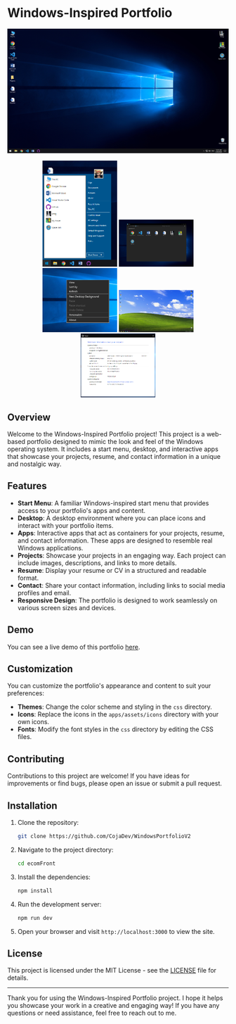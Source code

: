 # Windows-Inspired Portfolio

![Windows-Inspired Portfolio](screenshot.png)

<p align="center">
  <img src="Screenshot_2.png" alt="Screenshot 2" width="170">
  <img src="Screenshot_3.png" alt="Screenshot 3" width="170">
  <img src="Screenshot_4.png" alt="Screenshot 4" width="170">
  <img src="Screenshot_5.png" alt="Screenshot 5" width="170">
  <img src="Screenshot_6.png" alt="Screenshot 6" width="170">
</p>

## Overview

Welcome to the Windows-Inspired Portfolio project! This project is a web-based portfolio designed to mimic the look and feel of the Windows operating system. It includes a start menu, desktop, and interactive apps that showcase your projects, resume, and contact information in a unique and nostalgic way.

## Features

- **Start Menu**: A familiar Windows-inspired start menu that provides access to your portfolio's apps and content.
- **Desktop**: A desktop environment where you can place icons and interact with your portfolio items.
- **Apps**: Interactive apps that act as containers for your projects, resume, and contact information. These apps are designed to resemble real Windows applications.
- **Projects**: Showcase your projects in an engaging way. Each project can include images, descriptions, and links to more details.
- **Resume**: Display your resume or CV in a structured and readable format.
- **Contact**: Share your contact information, including links to social media profiles and email.
- **Responsive Design**: The portfolio is designed to work seamlessly on various screen sizes and devices.

## Demo

You can see a live demo of this portfolio [here](https://windows-portfolio-v2.vercel.app/).

## Customization

You can customize the portfolio's appearance and content to suit your preferences:

- **Themes**: Change the color scheme and styling in the `css` directory.
- **Icons**: Replace the icons in the `apps/assets/icons` directory with your own icons.
- **Fonts**: Modify the font styles in the `css` directory by editing the CSS files.

## Contributing

Contributions to this project are welcome! If you have ideas for improvements or find bugs, please open an issue or submit a pull request.

## Installation

1. Clone the repository:
    ```sh
    git clone https://github.com/CojaDev/WindowsPortfolioV2
    ```

2. Navigate to the project directory:
    ```sh
    cd ecomFront
    ```

3. Install the dependencies:
    ```sh
    npm install
    ```

4. Run the development server:
    ```sh
    npm run dev
    ```

5. Open your browser and visit `http://localhost:3000` to view the site.
   
## License

This project is licensed under the MIT License - see the [LICENSE](LICENSE) file for details.

---

Thank you for using the Windows-Inspired Portfolio project. I hope it helps you showcase your work in a creative and engaging way! If you have any questions or need assistance, feel free to reach out to me.
